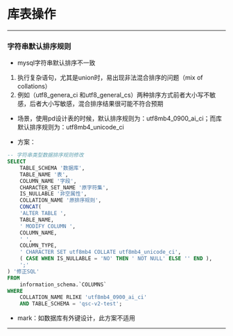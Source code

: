 # 库表操作
---

### 字符串默认排序规则
+ mysql字符串默认排序不一致

1.  执行复杂语句，尤其是union时，易出现非法混合排序的问题（mix of collations）
2.  例如（utf8_genera_ci 和utf8_general_cs）两种排序方式前者大小写不敏感，后者大小写敏感，混合排序结果很可能不符合预期


+ 场景，使用pd设计表的时候，默认排序规则为：utf8mb4_0900_ai_ci；而库默认排序规则为：utf8mb4_unicode_ci


+ 方案：

```sql
-- 字符串类型数据排序规则修改
SELECT
	TABLE_SCHEMA '数据库',
	TABLE_NAME '表',
	COLUMN_NAME '字段',
	CHARACTER_SET_NAME '原字符集',
	IS_NULLABLE '非空属性',
	COLLATION_NAME '原排序规则',
	CONCAT(
	'ALTER TABLE ',
	TABLE_NAME,
	' MODIFY COLUMN ',
	COLUMN_NAME,
	' ',
	COLUMN_TYPE,
	' CHARACTER SET utf8mb4 COLLATE utf8mb4_unicode_ci',
	( CASE WHEN IS_NULLABLE = 'NO' THEN ' NOT NULL' ELSE '' END ),
	';' 
) '修正SQL' 
FROM
	information_schema.`COLUMNS` 
WHERE
	COLLATION_NAME RLIKE 'utf8mb4_0900_ai_ci' 
	AND TABLE_SCHEMA = 'qsc-v2-test';
```
+ mark：如数据库有外键设计，此方案不适用

----